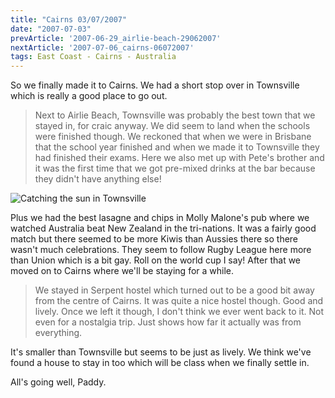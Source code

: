 ```yaml
---
title: "Cairns 03/07/2007"
date: "2007-07-03"
prevArticle: '2007-06-29_airlie-beach-29062007'
nextArticle: '2007-07-06_cairns-06072007'
tags: East Coast - Cairns - Australia
---
```

So we finally made it to Cairns. We had a short stop over in Townsville which is really a good place to go out.

> Next to Airlie Beach, Townsville was probably the best town that we stayed in, for craic anyway. We did seem to land when the schools were finished though. We reckoned that when we were in Brisbane that the school year finished and when we made it to Townsville they had finished their exams. Here we also met up with Pete's brother and it was the first time that we got pre-mixed drinks at the bar because they didn't have anything else!

![Catching the sun in Townsville](/images/P6300232.JPG "Catching the sun in Townsville")

Plus we had the best lasagne and chips in Molly Malone's pub where we watched Australia beat New Zealand in the tri-nations. It was a fairly good match but there seemed to be more Kiwis than Aussies there so there wasn't much celebrations. They seem to follow Rugby League here more than Union which is a bit gay. Roll on the world cup I say! After that we moved on to Cairns where we'll be staying for a while. 

> We stayed in Serpent hostel which turned out to be a good bit away from the centre of Cairns. It was quite a nice hostel though. Good and lively. Once we left it though, I don't think we ever went back to it. Not even for a nostalgia trip. Just shows how far it actually was from everything.

It's smaller than Townsville but seems to be just as lively. We think we've found a house to stay in too which will be class when we finally settle in.

All's going well,
Paddy.